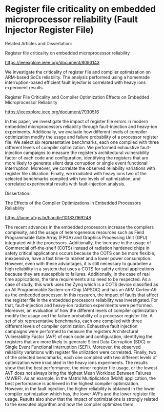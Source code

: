 # Register file criticality on embedded microprocessor reliability (Fault Injector Register File)
 
 Related Articles and Dissertation:
 
 Register file criticality on embedded microprocessor reliability
 
 https://ieeexplore.ieee.org/document/8093143
 
 We investigate the criticality of register file and compiler optimization on ARM-based SoCs reliability. The analysis performed using a homemade interruption-based efficient fault injector is correlated with heavy ions experiment results.
 
 
 Register File Criticality and Compiler Optimization Effects on Embedded Microprocessor Reliability
 
  https://ieeexplore.ieee.org/document/7930516
 
 In this paper, we investigate the impact of register file errors in modern embedded microprocessors reliability through fault-injection and heavy-ion experiments. Additionally, we evaluate how different levels of compiler optimization modify the usage and failure probability of a processor register file. We select six representative benchmarks, each one compiled with three different levels of compiler optimization. We performed exhaustive fault-injection campaigns to measure the register's architectural vulnerability factor of each code and configuration, identifying the registers that are more likely to generate silent data corruption or single event functional interruption. Moreover, we correlate the observed reliability variations with register file utilization. Finally, we irradiated with heavy ions two of the selected benchmarks compiled with two levels of optimization, and correlated experimental results with fault-injection analysis.
 
 
Dissertation:


The Effects of the Compiler Optimizations in Embedded Processors Reliability

https://lume.ufrgs.br/handle/10183/169248

The recent advances in the embedded processors increase the compilers complexity, and
the usage of heterogeneous resources such as Field Programmable Gate Array (FPGA)
and Graphics Processing Unit (GPU) integrated with the processors. Additionally, the
increase in the usage of Commercial off-the-shelf (COTS) instead of radiation hardened
chips in safety critical applications occurs because the COTS can be more flexible, inexpensive, have a fast time-to market and a lower power consumption. However, even
with these advantages, it is still necessary to guarantee a high reliability in a system that
uses a COTS for safety critical applications because they are susceptible to failures. Additionally, in the case of real time applications, the time requirements also need to be
respected. As a case of study, this work uses the Zynq which is a COTS device classified
as an All Programmable System-on-Chip (APSOC) and has an ARM Cortex-A9 as the
embedded processor. In this research, the impact of faults that affect the register file in the
embedded processors reliability was investigated. For that, fault-injection and heavy-ion
radiation experiments were performed. Moreover, an evaluation of how the different levels of compiler optimization modify the usage and the failure probability of a processor
register file. A set of six representative benchmarks, each one compiled with three different levels of compiler optimization. Exhaustive fault injection campaigns were performed
to measure the registers Architectural Vulnerability Factor (AVF) of each code and configuration, identifying the registers that are more likely to generate Silent Data Corruption
(SDC) or Single Event Functional Interruption (SEFI). Moreover, the observed reliability
variations with register file utilization were correlated. Finally, two of the selected benchmarks, each one compiled with two different levels of optimization were irradiated in the
heavy ions experiments. The results show that the best performance, the minor register
file usage, or the lowest AVF does not always bring the highest Mean Workload Between
Failures (MWBF). As an example, in the Matrix Multiplication (MxM) application, the
best performance is achieved in the highest compiler optimization. However, in the fault
injection, the higher reliability is obtained in the lower compiler optimization which has,
the lower AVFs and the lower register file usage. Results also show that the impact of optimizations is strongly related to the executed algorithm and how the compiler optimizes
them

 
 
